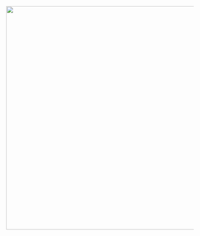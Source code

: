 <img src="https://github.com/dzhoshua/android-dev/assets/118795314/01b910af-ca89-47e4-9d10-9be64c3a74e3" width="600px"/>

